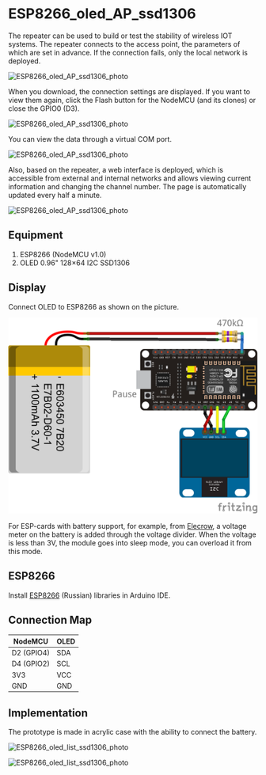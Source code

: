 # ESP8266_oled_AP_ssd1306

The repeater can be used to build or test the stability of wireless IOT systems. The repeater connects to the access point, the parameters of which are set in advance. If the connection fails, only the local network is deployed.

![ESP8266_oled_AP_ssd1306_photo](./pics/ESP8266_oled_list_ssd1306.png)

When you download, the connection settings are displayed. If you want to view them again, click the Flash button for the NodeMCU (and its clones) or close the GPIO0 (D3).

![ESP8266_oled_AP_ssd1306_photo](./pics/ESP8266_oled_list_ssd1306_2.png)

You can view the data through a virtual COM port.

![ESP8266_oled_AP_ssd1306_photo](./pics/ESP8266_oled_list_ssd1306_4.png)

Also, based on the repeater, a web interface is deployed, which is accessible from external and internal networks and allows viewing current information and changing the channel number. The page is automatically updated every half a minute.

![ESP8266_oled_AP_ssd1306_photo](./pics/ESP8266_oled_list_ssd1306_3.png)

## Equipment

1. ESP8266 (NodeMCU v1.0)
2. OLED 0.96" 128×64 I2C SSD1306

## Display

Connect OLED to ESP8266 as shown on the picture.

![ESP8266_oled_AP_ssd1306_scheme](./fritzing-scheme/ESP8266_oled_AP_ssd1306_bb.png)

For ESP-cards with battery support, for example, from [Elecrow](https://www.elecrow.com/wiki/index.php?title=ESP8266_IOT_Board(Arduino_IDE_or_NodeMCU_Lua_Programming)), a voltage meter on the battery is added through the voltage divider. When the voltage is less than 3V, the module goes into sleep mode, you can overload it from this mode.

## ESP8266

Install [ESP8266](http://esp8266.ru/arduino-ide-esp8266/#fast-start) (Russian) libraries in Arduino IDE.

## Connection Map

| NodeMCU    | OLED  |
| ---------- | ----- |
| D2 (GPIO4) | SDA   |
| D4 (GPIO2) | SCL   |
| 3V3        | VCC   |
| GND        | GND   |

## Implementation

The prototype is made in acrylic case with the ability to connect the battery.

![ESP8266_oled_list_ssd1306_photo](./pics/ESP8266_oled_list_ssd1306_5.png)

![ESP8266_oled_list_ssd1306_photo](./pics/ESP8266_oled_list_ssd1306_6.png)